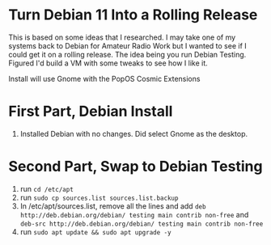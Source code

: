 # Turn Debian 11 Into a Rolling Release

This is based on some ideas that I researched.  I may take one of my systems back to Debian for Amateur Radio Work but I wanted to see if I could get it on a rolling release.  The idea being you run Debian Testing.  Figured I'd build a VM with some tweaks to see how I like it.  

Install will use Gnome with the PopOS Cosmic Extensions

# First Part, Debian Install
1. Installed Debian with no changes.  Did select Gnome as the desktop.

# Second Part, Swap to Debian Testing
1. run `cd /etc/apt`
2. run `sudo cp sources.list sources.list.backup`
3. In /etc/apt/sources.list, remove all the lines and add `deb http://deb.debian.org/debian/ testing main contrib non-free` and `deb-src http://deb.debian.org/debian/ testing main contrib non-free`
4. run `sudo apt update && sudo apt upgrade -y` 
